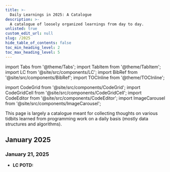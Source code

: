 ```yaml
---
title: >-
  Daily Learnings in 2025: A Catalogue
description: >-
  A catalogue of loosely organized learnings from day to day.
unlisted: true
custom_edit_url: null
slug: /2025
hide_table_of_contents: false
toc_min_heading_level: 2
toc_max_heading_level: 5
---
```


import Tabs from '@theme/Tabs';
import TabItem from '@theme/TabItem';
import LC from '@site/src/components/LC';
import BibRef from '@site/src/components/BibRef';
import TOCInline from '@theme/TOCInline';

import CodeGrid from '@site/src/components/CodeGrid';
import CodeGridCell from '@site/src/components/CodeGridCell';
import CodeEditor from '@site/src/components/CodeEditor';
import ImageCarousel from '@site/src/components/ImageCarousel';

<!-- import snippet1 from '!!raw-loader!./snippet-1.py'; -->

This page is largely a catalogue meant for collecting thoughts on various tidbits learned from programming work on a daily basis (mostly data structures and algorithms).

<!--truncate-->

<TOCInline toc={toc} minHeadingLevel={2} maxHeadingLevel={2} />

## January 2025

### January 21, 2025

- **LC POTD:** <LC id='2017' type='long' ></LC> 